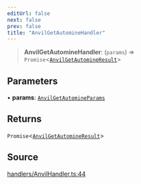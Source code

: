 ```yaml
---
editUrl: false
next: false
prev: false
title: "AnvilGetAutomineHandler"
---
```


> **AnvilGetAutomineHandler**: (`params`) => `Promise`\<[`AnvilGetAutomineResult`](/reference/tevm/actions-types/type-aliases/anvilgetautomineresult/)\>

## Parameters

• **params**: [`AnvilGetAutomineParams`](/reference/tevm/actions-types/type-aliases/anvilgetautomineparams/)

## Returns

`Promise`\<[`AnvilGetAutomineResult`](/reference/tevm/actions-types/type-aliases/anvilgetautomineresult/)\>

## Source

[handlers/AnvilHandler.ts:44](https://github.com/evmts/tevm-monorepo/blob/main/packages/actions-types/src/handlers/AnvilHandler.ts#L44)

